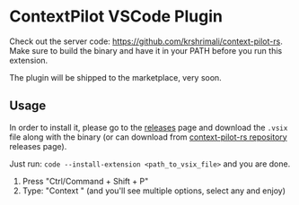 # ContextPilot VSCode Plugin

Check out the server code: https://github.com/krshrimali/context-pilot-rs. Make sure to build the binary and have it in your PATH before you run this extension.

The plugin will be shipped to the marketplace, very soon.

## Usage

In order to install it, please go to the [releases](https://github.com/krshrimali/context-pilot-vscode/releases) page and download the `.vsix` file along with the binary (or can download from [context-pilot-rs repository](https://github.com/krshrimali/context-pilot-rs) releases page).

Just run: `code --install-extension <path_to_vsix_file>` and you are done.

1. Press "Ctrl/Command + Shift + P"
2. Type: "Context " (and you'll see multiple options, select any and enjoy)
